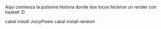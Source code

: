 Aqui comienza la putisima historia donde dos locos hicieron un render con haskell :D

cabal install JuicyPixels
cabal install random